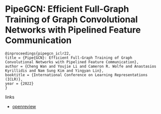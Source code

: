 # PipeGCN: Efficient Full-Graph Training of Graph Convolutional Networks with Pipelined Feature Communication

```
@inproceedings{pipegcn_iclr22,
title = {Pipe{GCN}: Efficient Full-Graph Training of Graph Convolutional Networks with Pipelined Feature Communication},
author = {Cheng Wan and Youjie Li and Cameron R. Wolfe and Anastasios Kyrillidis and Nam Sung Kim and Yingyan Lin},
booktitle = {International Conference on Learning Representations (ICLR)},
year = {2022}
}
```

links
- [openreview](https://openreview.net/forum?id=kSwqMH0zn1F)
